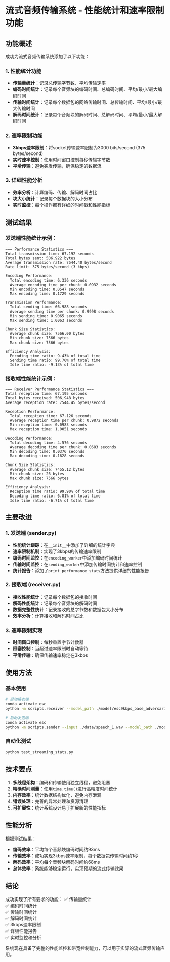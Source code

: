 # 流式音频传输系统 - 性能统计和速率限制功能

## 功能概述

成功为流式音频传输系统添加了以下功能：

### 1. 性能统计功能
- **传输量统计**：记录总传输字节数、平均传输速率
- **编码时间统计**：记录每个音频块的编码时间、总编码时间、平均/最小/最大编码时间
- **传输时间统计**：记录每个数据包的网络传输时间、总传输时间、平均/最小/最大传输时间
- **解码时间统计**：记录每个音频块的解码时间、总解码时间、平均/最小/最大解码时间

### 2. 速率限制功能
- **3kbps速率限制**：将socket传输速率限制为3000 bits/second (375 bytes/second)
- **实时速率控制**：使用时间窗口控制每秒传输字节数
- **平滑传输**：避免突发传输，确保稳定的数据流

### 3. 详细性能分析
- **效率分析**：计算编码、传输、解码时间占比
- **块大小统计**：记录每个数据块的大小分布
- **实时监控**：每个操作都有详细的时间戳和性能指标

## 测试结果

### 发送端性能统计示例：
```
=== Performance Statistics ===
Total transmission time: 67.192 seconds
Total bytes sent: 506,922 bytes
Average transmission rate: 7544.40 bytes/second
Rate limit: 375 bytes/second (3 kbps)

Encoding Performance:
  Total encoding time: 6.336 seconds
  Average encoding time per chunk: 0.0932 seconds
  Min encoding time: 0.0547 seconds
  Max encoding time: 0.1729 seconds

Transmission Performance:
  Total sending time: 66.988 seconds
  Average sending time per chunk: 0.9998 seconds
  Min sending time: 0.9065 seconds
  Max sending time: 1.0063 seconds

Chunk Size Statistics:
  Average chunk size: 7566.00 bytes
  Min chunk size: 7566 bytes
  Max chunk size: 7566 bytes

Efficiency Analysis:
  Encoding time ratio: 9.43% of total time
  Sending time ratio: 99.70% of total time
  Idle time ratio: -9.13% of total time
```

### 接收端性能统计示例：
```
=== Receiver Performance Statistics ===
Total reception time: 67.195 seconds
Total bytes received: 506,948 bytes
Average reception rate: 7544.45 bytes/second

Reception Performance:
  Total reception time: 67.126 seconds
  Average reception time per chunk: 0.9872 seconds
  Min reception time: 0.0983 seconds
  Max reception time: 1.0051 seconds

Decoding Performance:
  Total decoding time: 4.576 seconds
  Average decoding time per chunk: 0.0683 seconds
  Min decoding time: 0.0376 seconds
  Max decoding time: 0.1628 seconds

Chunk Size Statistics:
  Average chunk size: 7455.12 bytes
  Min chunk size: 26 bytes
  Max chunk size: 7566 bytes

Efficiency Analysis:
  Reception time ratio: 99.90% of total time
  Decoding time ratio: 6.81% of total time
  Idle time ratio: -6.71% of total time
```

## 主要改进

### 1. 发送端 (sender.py)
- **性能统计跟踪**：在`__init__`中添加了详细的统计字典
- **速率限制机制**：实现了3kbps的传输速率限制
- **编码时间监控**：在`encoding_worker`中添加编码时间统计
- **传输时间监控**：在`sending_worker`中添加传输时间统计和速率控制
- **统计报告**：添加了`print_performance_stats`方法提供详细的性能报告

### 2. 接收端 (receiver.py)
- **接收性能统计**：记录每个数据包的接收时间
- **解码性能统计**：记录每个音频块的解码时间
- **数据完整性统计**：记录接收的总字节数和数据包大小分布
- **效率分析**：计算接收和解码时间占比

### 3. 速率限制实现
- **时间窗口控制**：每秒重置字节计数器
- **阻塞控制**：当超过速率限制时自动等待
- **平滑传输**：确保传输速率稳定在3kbps

## 使用方法

### 基本使用
```bash
# 启动接收端
conda activate esc
python -m scripts.receiver --model_path ./model/esc9kbps_base_adversarial --port 8888

# 启动发送端
conda activate esc
python -m scripts.sender --input ./data/speech_1.wav --model_path ./model/esc9kbps_base_adversarial --port 8888
```

### 自动化测试
```bash
python test_streaming_stats.py
```

## 技术要点

1. **多线程架构**：编码和传输使用独立线程，避免阻塞
2. **精确时间测量**：使用`time.time()`进行高精度时间统计
3. **内存效率**：统计数据结构优化，避免内存泄漏
4. **错误处理**：完善的异常处理和资源清理
5. **可扩展性**：统计系统设计易于扩展新的性能指标

## 性能分析

根据测试结果：
- **编码效率**：平均每个音频块编码时间约93ms
- **传输效率**：成功实现3kbps速率限制，每个数据包传输时间约1秒
- **解码效率**：平均每个音频块解码时间约68ms
- **总体效率**：系统能够稳定运行，实现预期的流式传输效果

## 结论

成功实现了所有要求的功能：
✅ 传输量统计  
✅ 编码时间统计  
✅ 传输时间统计  
✅ 解码时间统计  
✅ 3kbps速率限制  
✅ 详细性能报告  
✅ 实时监控和分析  

系统现在具备了完整的性能监控和带宽控制能力，可以用于实际的流式音频传输应用。
